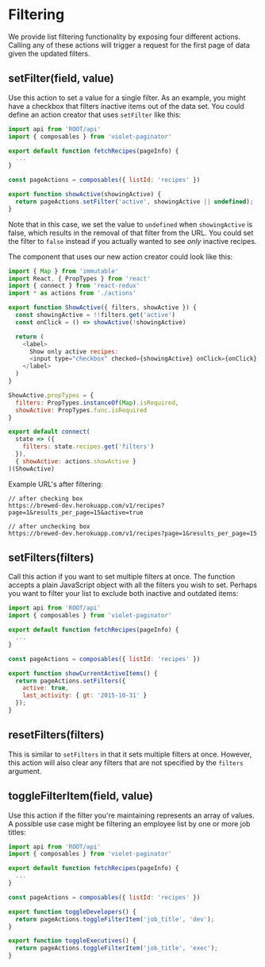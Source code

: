# Filtering

We provide list filtering functionality by exposing four different actions. Calling any of these actions will trigger a
request for the first page of data given the updated filters.

## setFilter(field, value)

Use this action to set a value for a single filter. As an example, you might have a checkbox that filters inactive items out of the data set.
You could define an action creator that uses `setFilter` like this:

```javascript
import api from 'ROOT/api'
import { composables } from 'violet-paginator'

export default function fetchRecipes(pageInfo) {
  ...
}

const pageActions = composables({ listId: 'recipes' })

export function showActive(showingActive) {
  return pageActions.setFilter('active', showingActive || undefined);
}
```

Note that in this case, we set the value to `undefined` when `showingActive` is false, which results in the removal of that filter from the URL.
You could set the filter to `false` instead if you actually wanted to see _only_ inactive recipes.

The component that uses our new action creator could look like this:

```javascript
import { Map } from 'immutable'
import React, { PropTypes } from 'react'
import { connect } from 'react-redux'
import * as actions from './actions'

export function ShowActive({ filters, showActive }) {
  const showingActive = !!filters.get('active')
  const onClick = () => showActive(!showingActive)

  return (
    <label>
      Show only active recipes:
      <input type="checkbox" checked={showingActive} onClick={onClick} />
    </label>
  )
}

ShowActive.propTypes = {
  filters: PropTypes.instanceOf(Map).isRequired,
  showActive: PropTypes.func.isRequired
}

export default connect(
  state => ({
    filters: state.recipes.get('filters')
  }),
  { showActive: actions.showActive }
)(ShowActive)
```

Example URL's after filtering:

```
// after checking box
https://brewed-dev.herokuapp.com/v1/recipes?page=1&results_per_page=15&active=true

// after unchecking box
https://brewed-dev.herokuapp.com/v1/recipes?page=1&results_per_page=15
```

## setFilters(filters)

Call this action if you want to set multiple filters at once. The function accepts a plain JavaScript object with all the filters you wish to set. Perhaps you want to filter your list to exclude both inactive and outdated items:

```javascript
import api from 'ROOT/api'
import { composables } from 'violet-paginator'

export default function fetchRecipes(pageInfo) {
  ...
}

const pageActions = composables({ listId: 'recipes' })

export function showCurrentActiveItems() {
  return pageActions.setFilters({
    active: true,
    last_activity: { gt: '2015-10-31' }
  });
}
```
## resetFilters(filters)

This is similar to `setFilters` in that it sets multiple filters at once. However, this action will also clear any filters that are not specified by the `filters` argument. 

## toggleFilterItem(field, value)

Use this action if the filter you're maintaining represents an array of values. A possible use case might be filtering an employee list by one or more job titles:

```javascript
import api from 'ROOT/api'
import { composables } from 'violet-paginator'

export default function fetchRecipes(pageInfo) {
  ...
}

const pageActions = composables({ listId: 'recipes' })

export function toggleDevelopers() {
  return pageActions.toggleFilterItem('job_title', 'dev');
}

export function toggleExecutives() {
  return pageActions.toggleFilterItem('job_title', 'exec');
}
```

